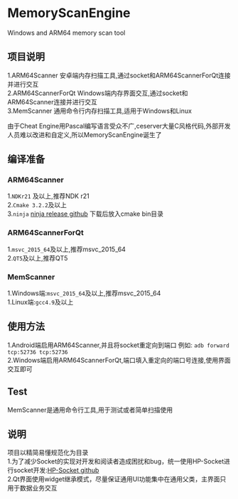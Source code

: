 # MemoryScanEngine
Windows and ARM64 memory scan tool 

## 项目说明
1.ARM64Scanner 安卓端内存扫描工具,通过socket和ARM64ScannerForQt连接并进行交互  
2.ARM64ScannerForQt Windows端内存界面交互,通过socket和ARM64Scanner连接并进行交互  
3.MemScanner 通用命令行内存扫描工具,适用于Windows和Linux  
 
由于Cheat Engine用Pascal编写语言受众不广,ceserver大量C风格代码,外部开发人员难以改进和自定义,所以MemoryScanEngine诞生了

## 编译准备
### ARM64Scanner
1.`NDKr21` 及以上,推荐NDK r21  
2.`Cmake 3.2.2`及以上  
3.`ninja` [ninja release github](https://github.com/ninja-build/ninja/releases) 下载后放入cmake bin目录

### ARM64ScannerForQt
1.`msvc_2015_64`及以上,推荐msvc_2015_64  
2.`QT5`及以上,推荐QT5  

### MemScanner
1.Windows端:`msvc_2015_64`及以上,推荐msvc_2015_64  
1.Linux端:`gcc4.9`及以上  

## 使用方法
1.Android端启用ARM64Scanner,并且将socket重定向到端口 例如: `adb forward tcp:52736 tcp:52736`  
2.Windows端启用ARM64ScannerForQt,端口填入重定向的端口号连接,使用界面交互即可  

## Test
MemScanner是通用命令行工具,用于测试或者简单扫描使用

## 说明 
项目以精简易懂规范化为目录  
1.为了减少Socket的实现对开发和阅读者造成困扰和bug，统一使用HP-Socket进行socket开发:[HP-Socket github](https://github.com/ldcsaa/HP-Socket)  
2.Qt界面使用widget继承模式，尽量保证通用UI功能集中在通用父类，主界面只用于数据业务交互  
